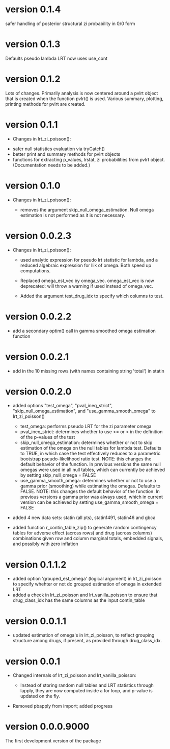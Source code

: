 # version 0.1.4
safer handling of posterior structural zi probability in 0/0 form


#  version 0.1.3
Defaults pseudo lambda LRT now uses use_cont


# version 0.1.2

Lots of changes. Primarily analysis is now centered around 
a pvlrt object that is created when the function pvlrt() is 
used. Various summary, plotting, printing methods for pvlrt 
are created.

# version 0.1.1

* Changes in lrt_zi_poisson():
 - safer null statistics evaluation via tryCatch()
 - better print and summary methods for pvlrt objects 
 - functions for extracting p_values, lrstat, zi probabilities from pvlrt object. (Documentation needs to be added.) 

# version 0.1.0

* Changes in lrt_zi_poisson():

  - removes the argument skip_null_omega_estimation. Null omega estimation is not performed as it is not necessary.


# version 0.0.2.3

* Changes in lrt_zi_poisson():

  - used analytic expression for pseudo lrt statistic for lambda, and a reduced algebraic expression for llik of omega. Both speed up computations.

  - Replaced omega_est_vec by omega_vec. omega_est_vec is now deprecated: will throw a warning if used instead of omega_vec.

  - Added the argument test_drug_idx to specify which columns to test.




# version 0.0.2.2

- add a secondary optim() call in gamma smoothed omega estimation function



# version 0.0.2.1

- add in the 10 missing rows (with names containing string 'total') in statin


# version 0.0.2.0
* added options "test_omega", "pval_ineq_strict", "skip_null_omega_estimation", and "use_gamma_smooth_omega" to lrt_zi_poisson()
  - test_omega: performs pseudo LRT for the zi parameter omega
  - pval_ineq_strict: determines whether to use >= or > in the definition of the p-values of the test
  - skip_null_omega_estimation: determines whether or not to skip estimation of the omega on the null tables for lambda test. Defaults to TRUE, in which case the test effectively reduces to a parametric bootstrap pseudo-likelihood ratio test. NOTE: this changes the default behavior of the function. In previous versions the same null omegas were used in all null tables, which can currently be achieved by setting skip_null_omega = FALSE 
  - use_gamma_smooth_omega: determines whether or not to use a gamma prior (smoothing) while estimating the omegas. Defaults to FALSE. NOTE: this changes the default behavior of the function. In previous versions a gamma prior was always used, which in current version can be achieved by setting use_gamma_smooth_omega = FALSE 

* added 4 new data sets: statin (all pts), statin1491, statin46 and gbca

* added function r_contin_table_zip() to  generate random contingency tables for adverse effect (across rows) and drug (across columns) combinations given row and column marginal totals, embedded signals, and possibly with zero inflation



# version 0.1.1.2
* added option 'grouped_est_omega' (logical argument) in lrt_zi_poisson to specify whehter or not do grouped estimation of omega in extended LRT
* added a check in lrt_zi_poisson and lrt_vanilla_poisson to ensure that drug_class_idx has the same columns as the input contin_table



# version 0.0.1.1
* updated estimation of omega's in lrt_zi_poisson, to reflect grouping structure among drugs, if present, as provided through drug_class_idx.


# version 0.0.1
* Changed internals of lrt_zi_poisson and lrt_vanilla_poisson:
  - Instead of storing random null tables and LRT statistics through lapply, they are now computed inside a for loop, and p-value is updated on the fly.
  
* Removed pbapply from import; added progress


# version 0.0.0.9000
The first development version of the package


